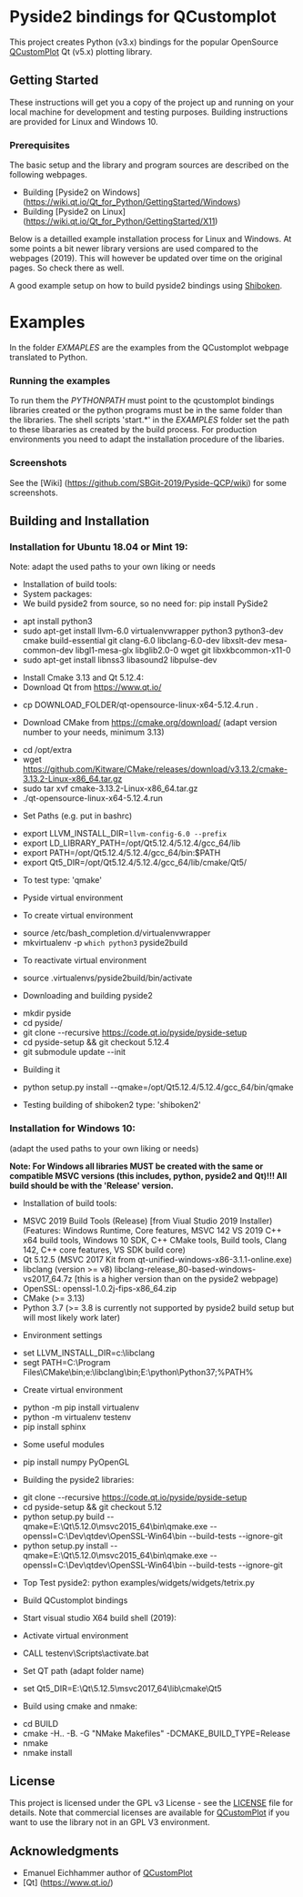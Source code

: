 # Pyside2 bindings for QCustomplot

This project creates Python (v3.x) bindings for the popular OpenSource [QCustomPlot](https://www.qcustomplot.com/) Qt (v5.x) plotting library.

## Getting Started

These instructions will get you a copy of the project up and running on your local machine for development and testing purposes.
Building instructions are provided for Linux and Windows 10.

### Prerequisites

The basic setup and the library and program sources are described on the following webpages. 
* Building [Pyside2 on Windows] (https://wiki.qt.io/Qt_for_Python/GettingStarted/Windows)
* Building [Pyside2 on Linux] (https://wiki.qt.io/Qt_for_Python/GettingStarted/X11)

Below is a detailled example installation process for Linux and Windows. At some points a bit newer library versions are used compared to the webpages (2019).
This will however be updated over time on the original pages. So check there as well.

A good example setup on how to build pyside2 bindings using [Shiboken](https://blog.basyskom.com/2019/using-shiboken2-to-create-python-bindings-for-a-qt-library/).

# Examples
In the folder *EXMAPLES* are the examples from the QCustomplot webpage translated to Python. 

### Running the examples
To run them the *PYTHONPATH* must point to the qcustomplot bindings libraries created or the python programs must be in the
same folder than the libraries. The shell scripts 'start.*' in the *EXAMPLES* folder set the path to these libararies
as created by the build process. For production environments you need to adapt the installation procedure of the libaries.

### Screenshots
See the [Wiki] (https://github.com/SBGit-2019/Pyside-QCP/wiki) for some screenshots.

## Building and Installation
### Installation for Ubuntu 18.04 or Mint 19:

Note: adapt the used paths to your own liking or needs
* Installation of build tools:
* System packages:
* We build pyside2 from source, so no need for: pip install PySide2
- apt install python3
- sudo apt-get  install llvm-6.0 virtualenvwrapper python3 python3-dev cmake build-essential git clang-6.0 libclang-6.0-dev libxslt-dev mesa-common-dev libgl1-mesa-glx libglib2.0-0 wget git libxkbcommon-x11-0 
- sudo apt-get  install libnss3 libasound2 libpulse-dev
     
* Install Cmake 3.13 and Qt 5.12.4:
* Download Qt from https://www.qt.io/
- cp DOWNLOAD_FOLDER/qt-opensource-linux-x64-5.12.4.run .
* Download CMake from https://cmake.org/download/ (adapt version number to your needs, minimum 3.13)
- cd /opt/extra
- wget https://github.com/Kitware/CMake/releases/download/v3.13.2/cmake-3.13.2-Linux-x86_64.tar.gz
- sudo tar xvf cmake-3.13.2-Linux-x86_64.tar.gz
- ./qt-opensource-linux-x64-5.12.4.run

* Set Paths (e.g. put in bashrc)
-  export LLVM_INSTALL_DIR=`llvm-config-6.0 --prefix`
-  export LD_LIBRARY_PATH=/opt/Qt5.12.4/5.12.4/gcc_64/lib
-  export PATH=/opt/Qt5.12.4/5.12.4/gcc_64/bin:$PATH
-  export Qt5_DIR=/opt/Qt5.12.4/5.12.4/gcc_64/lib/cmake/Qt5/
* To test type: 'qmake'

* Pyside virtual environment
* To create virtual environment
-  source /etc/bash_completion.d/virtualenvwrapper
-  mkvirtualenv -p `which python3` pyside2build

* To reactivate virtual environment
- source .virtualenvs/pyside2build/bin/activate

* Downloading and building pyside2
- mkdir pyside
-  cd pyside/
-  git clone --recursive https://code.qt.io/pyside/pyside-setup
-  cd pyside-setup && git checkout 5.12.4
-  git submodule update --init
* Building it
-  python setup.py install --qmake=/opt/Qt5.12.4/5.12.4/gcc_64/bin/qmake 
* Testing building of shiboken2 type: 'shiboken2'


### Installation for Windows 10:
(adapt the used paths to your own liking or needs)

**Note: For Windows all libraries MUST be created with the same or compatible MSVC versions (this includes, python, pyside2 and Qt)!!!
All build should be with the 'Release' version.**

* Installation of build tools:
- MSVC 2019 Build Tools (Release) [from Viual Studio 2019 Installer)
  (Features: Windows Runtime, Core features, MSVC 142 VS 2019 C++ x64 build tools, Windows 10 SDK, C++ CMake tools, Build tools, Clang 142, C++ core features, VS SDK build core)
- Qt 5.12.5 (MSVC 2017 Kit from qt-unified-windows-x86-3.1.1-online.exe)
- libclang (version >= v8) libclang-release_80-based-windows-vs2017_64.7z [this is a higher version than on the pyside2 webpage)
- OpenSSL: openssl-1.0.2j-fips-x86_64.zip
- CMake  (>= 3.13) 
- Python 3.7 (>= 3.8 is currently not supported by pyside2 build setup but will most likely work later)

* Environment settings
- set LLVM_INSTALL_DIR=c:\libclang
- segt PATH=C:\Program Files\CMake\bin;e:\libclang\bin;E:\python\Python37;%PATH%

* Create virtual environment
- python -m pip install virtualenv    
- python -m virtualenv testenv 
- pip install sphinx
* Some useful modules
- pip install  numpy PyOpenGL

* Building the pyside2 libraries:
- git clone --recursive https://code.qt.io/pyside/pyside-setup
- cd pyside-setup && git checkout 5.12
- python setup.py build --qmake=E:\Qt\5.12.0\msvc2015_64\bin\qmake.exe --openssl=C:\Dev\qtdev\OpenSSL-Win64\bin  --build-tests --ignore-git
- python setup.py install --qmake=E:\Qt\5.12.0\msvc2015_64\bin\qmake.exe  --openssl=C:\Dev\qtdev\OpenSSL-Win64\bin --build-tests --ignore-git
* Top Test pyside2: python examples/widgets/widgets/tetrix.py

* Build QCustomplot bindings
- Start visual studio X64 build shell (2019):
* Activate virtual environment
- CALL testenv\Scripts\activate.bat 
* Set QT path (adapt folder name)
- set Qt5_DIR=E:\Qt\5.12.5\msvc2017_64\lib\cmake\Qt5

* Build using cmake and nmake:
- cd BUILD
- cmake -H.. -B. -G "NMake Makefiles" -DCMAKE_BUILD_TYPE=Release
- nmake
- nmake install


## License

This project is licensed under the GPL v3 License - see the [LICENSE](https://github.com/SBGit-2019/Pyside-QCP/blob/master/LICENSE) file for details.
Note that commercial licenses are available for [QCustomPlot](https://www.qcustomplot.com/) if you want to use the library
not in an GPL V3 environment.

## Acknowledgments

* Emanuel Eichhammer author of [QCustomPlot](https://www.qcustomplot.com/)
* [Qt] (https://www.qt.io/)

